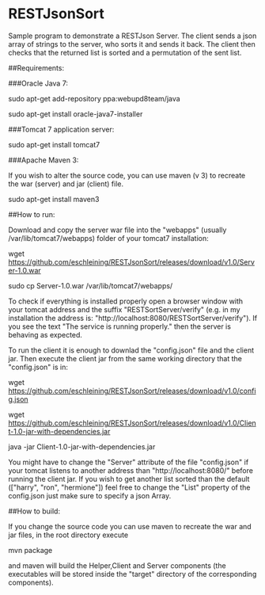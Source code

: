 # RESTJsonSort

Sample program to demonstrate a RESTJson Server. The client sends a json array of strings to the server, who sorts it and sends it back. The client then checks that the returned list is sorted and a permutation of the sent list.

##Requirements:

###Oracle Java 7:

sudo apt-get add-repository ppa:webupd8team/java

sudo apt-get install oracle-java7-installer

###Tomcat 7 application server:

sudo apt-get install tomcat7

###Apache Maven 3:

If you wish to alter the source code, you can use maven (v 3) to recreate the war (server) and jar (client) file.

sudo apt-get install maven3


##How to run:

Download and copy the server war file into the "webapps" (usually /var/lib/tomcat7/webapps) folder 
of your tomcat7 installation:

wget https://github.com/eschleining/RESTJsonSort/releases/download/v1.0/Server-1.0.war

sudo cp Server-1.0.war /var/lib/tomcat7/webapps/

To check if everything is installed properly open a browser window with your tomcat address and the suffix "RESTSortServer/verify" 
(e.g. in my installation the address is: "http://localhost:8080/RESTSortServer/verify"). If you see
the text "The service is running properly." then the server is behaving as expected.

To run the client it is enough to downlad the "config.json" file and the client jar. Then execute the client jar from the same working directory that the "config.json" is in:

wget https://github.com/eschleining/RESTJsonSort/releases/download/v1.0/config.json

wget https://github.com/eschleining/RESTJsonSort/releases/download/v1.0/Client-1.0-jar-with-dependencies.jar

java -jar Client-1.0-jar-with-dependencies.jar

You might have to change the "Server" attribute of the file "config.json" if your tomcat listens to another address than "http://localhost:8080/" before running the client jar. If you wish to get another list sorted than the default (["harry", "ron", "hermione"]) feel free to change the "List" property of the config.json just make sure to specify a json Array.

##How to build:

If you change the source code you can use maven to recreate the war and jar files, in the root directory execute

mvn package

and maven will build the Helper,Client and Server components (the executables will be stored inside the "target" directory of the corresponding components).
